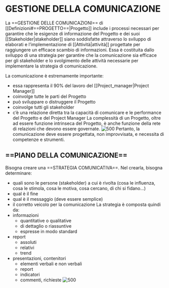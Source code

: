 # GESTIONE DELLA COMUNICAZIONE
La ==GESTIONE DELLE COMUNICAZIONI== di [[Definizioni#==PROGETTO==|Progetto]] include i processi necessari per garantire che le esigenze di informazione del Progetto e dei suoi [[Stakeholder|stakeholder]] siano soddisfatte attraverso lo sviluppo di elaborati e l’implementazione di [[Attività|attività]] progettate per raggiungere un efficace scambio di informazioni. Essa è costituita dallo sviluppo di una strategia per garantire che la comunicazione sia efficace per gli stakeholder e lo svolgimento delle attività necessarie per implementare la strategia di comunicazione.

La comunicazione è estremamente importante:
- essa rappresenta il 90% del lavoro del [[Project_manager|Project Manager]]
- coinvolge tutte le parti del Progetto
- può sviluppare o distruggere il Progetto
- coinvolge tutti gli stakeholder
- c’è una relazione diretta tra la capacità di comunicare e le performance del Progetto e del Project Manager
La complessità di un Progetto, oltre ad essere funzione intrinseca del Progetto, è anche funzione della rete di relazioni che devono essere governate.
![500](comunicazione.png)
Pertanto, la comunicazione deve essere progettata, non improvvisata, e necessita di competenze e strumenti.

## ==PIANO DELLA COMUNICAZIONE==
Bisogna creare una ==STRATEGIA COMUNICATIVA==. Nel crearla, bisogna determinare:
- quali sono le persone (stakeholder) a cui è rivolta (cosa le influenza, cosa le stimola, cosa le motiva, cosa cercano, di chi si fidano...)
- qual è il fine
- qual è il messaggio (deve essere semplice)
- il corretto veicolo per la comunicazione
La strategia è composta quindi da:
- informazioni
	- quantitative o qualitative
	- di dettaglio o riassuntive
	- espresse in modo standard
- report
	- assoluti
	- relativi
	- trend
- presentazioni, contenitori
	- elementi verbali e non verbali
	- report
	- indicatori
	- commenti, richieste
![500](piano_comunicazione.png)